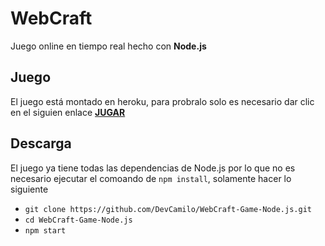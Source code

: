 # WebCraft
Juego online en tiempo real hecho con **Node.js**

## Juego
El juego está montado en heroku, para probralo solo es necesario dar clic en el siguien enlace [**JUGAR**](https://web-craft.herokuapp.com/)

## Descarga
El juego ya tiene todas las dependencias de Node.js por lo que no es necesario ejecutar el comoando de `npm install`, solamente hacer lo siguiente
- `git clone https://github.com/DevCamilo/WebCraft-Game-Node.js.git `
- `cd WebCraft-Game-Node.js`
- `npm start`
